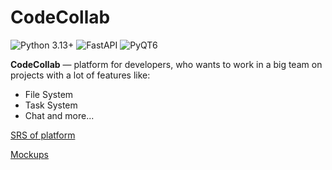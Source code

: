 # CodeCollab

![Python 3.13+](https://img.shields.io/badge/Python-3.13+-green.svg)
![FastAPI](https://img.shields.io/badge/FastAPI-0.115+-lightblue.svg)
![PyQT6](https://img.shields.io/badge/PyQT-6.9+-red.svg)

**CodeCollab** — platform for developers, who wants to work in a big team on projects with a lot of features like:
- File System
- Task System
- Chat
and more...

[SRS of platform](https://github.com/korhvimtv/code-collab/blob/main/Requirements/SRS.md)

[Mockups](https://github.com/korhvimtv/code-collab/tree/main/Mockups)
